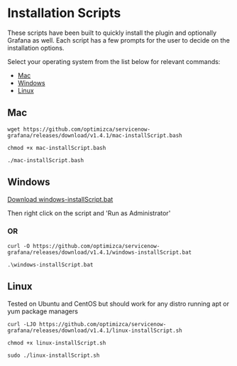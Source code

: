 # Installation Scripts

These scripts have been built to quickly install the plugin and optionally Grafana as well. Each script has a few prompts for the user to decide on the installation options.

Select your operating system from the list below for relevant commands:

- [Mac](#mac)
- [Windows](#windows)
- [Linux](#linux)

## Mac

```
wget https://github.com/optimizca/servicenow-grafana/releases/download/v1.4.1/mac-installScript.bash
```

```
chmod +x mac-installScript.bash
```

```
./mac-installScript.bash
```

## Windows

[Download windows-installScript.bat](https://github.com/optimizca/servicenow-grafana/releases/download/v1.4.1/windows-installScript.bat)

Then right click on the script and 'Run as Administrator'

### OR

```
curl -O https://github.com/optimizca/servicenow-grafana/releases/download/v1.4.1/windows-installScript.bat
```

```
.\windows-installScript.bat
```

## Linux

Tested on Ubuntu and CentOS but should work for any distro running apt or yum package managers

```
curl -LJO https://github.com/optimizca/servicenow-grafana/releases/download/v1.4.1/linux-installScript.sh
```

```
chmod +x linux-installScript.sh
```

```
sudo ./linux-installScript.sh
```
